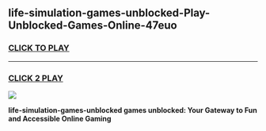 
## life-simulation-games-unblocked-Play-Unblocked-Games-Online-47euo
<h3>
<a href="https://premium76.site?title=life-simulation-games-unblocked&ref=25A">CLICK TO PLAY</a></h3>
<hr>

<h3>
<a href="https://premium76.site?title=life-simulation-games-unblocked&ref=25A">CLICK 2 PLAY</a>
  
</h3>

<a href="https://premium76.site?title=life-simulation-games-unblocked&ref=25A"><img src="https://clearcache.store/games.png"></a>


**life-simulation-games-unblocked games unblocked: Your Gateway to Fun and Accessible Online Gaming**
